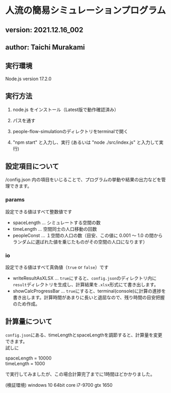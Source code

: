# 人流の簡易シミュレーションプログラム
## version: 2021.12.16_002
## author: Taichi Murakami

## 実行環境
Node.js version 17.2.0

## 実行方法

1. node.js をインストール（Latest版で動作確認済み）

2. パスを通す

3. people-flow-simulationのディレクトリをterminalで開く

4. "npm start" と入力し、実行 (あるいは "node ./src/index.js" と入力して実行)

## 設定項目について

/config.json 内の項目をいじることで、プログラムの挙動や結果の出力などを管理できます。

### params

設定できる値はすべて整数値です

+ spaceLength ... シミュレートする空間の数
+ timeLength ... 空間同士の人口移動の回数
+ peopleConst ... １空間の人口の数（目安、この値に 0.001 ～ 1.0 の間からランダムに選ばれた値を乗じたものがその空間の人口になります）


### io

設定できる値はすべて真偽値（``true`` or ``false``）です

+ writeResultAsXLSX ... ``true``にすると、``config.json``のディレクトリ内に``result``ディレクトリを生成し、計算結果を``.xlsx``形式にて書き出します。
+ showCalcProgressBar ... ``true``にすると、terminal(console)に計算の進捗を書き出します。計算時間があまりに長いと退屈なので、残り時間の目安把握のため作成。


## 計算量について
``config.json``にある、timeLengthとspaceLengthを調節すると、計算量を変更できます。  
試しに  

spaceLength = 10000  
timeLength = 1000 

で実行してみましたが、この場合計算完了までに1時間ほどかかりました。 

(検証環境)
windows 10 64bit 
core i7-9700 
gtx 1650 
